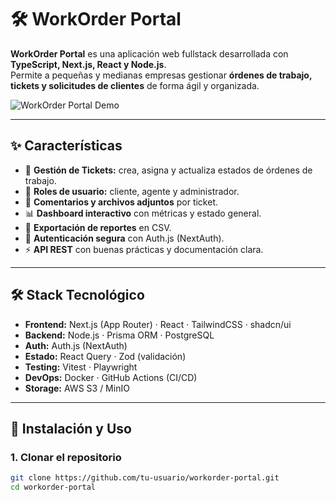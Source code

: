 # 🛠️ WorkOrder Portal

**WorkOrder Portal** es una aplicación web fullstack desarrollada con **TypeScript, Next.js, React y Node.js**.  
Permite a pequeñas y medianas empresas gestionar **órdenes de trabajo, tickets y solicitudes de clientes** de forma ágil y organizada.

![WorkOrder Portal Demo](https://via.placeholder.com/1000x400.png?text=WorkOrder+Portal+Demo)

---

## ✨ Características

- 📌 **Gestión de Tickets:** crea, asigna y actualiza estados de órdenes de trabajo.  
- 👥 **Roles de usuario:** cliente, agente y administrador.  
- 💬 **Comentarios y archivos adjuntos** por ticket.  
- 📊 **Dashboard interactivo** con métricas y estado general.  
- 📂 **Exportación de reportes** en CSV.  
- 🔑 **Autenticación segura** con Auth.js (NextAuth).  
- ⚡ **API REST** con buenas prácticas y documentación clara.  

---

## 🛠️ Stack Tecnológico

- **Frontend:** Next.js (App Router) · React · TailwindCSS · shadcn/ui  
- **Backend:** Node.js · Prisma ORM · PostgreSQL  
- **Auth:** Auth.js (NextAuth)  
- **Estado:** React Query · Zod (validación)  
- **Testing:** Vitest · Playwright  
- **DevOps:** Docker · GitHub Actions (CI/CD)  
- **Storage:** AWS S3 / MinIO  

---

## 🚀 Instalación y Uso

### 1. Clonar el repositorio
```bash
git clone https://github.com/tu-usuario/workorder-portal.git
cd workorder-portal

